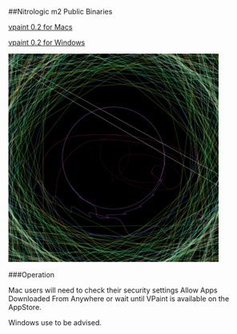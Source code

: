 ##Nitrologic m2 Public Binaries

[vpaint 0.2 for Macs](https://github.com/nitrologic/m2/raw/master/releases/VPaint0.2.app.zip)

[vpaint 0.2 for Windows](https://github.com/nitrologic/m2/raw/master/releases/VPaint0.2.zip)

![releases](releases.png?raw=true "Latest Binaries")

###Operation

Mac users will need to check their security settings Allow Apps Downloaded From Anywhere or wait until VPaint is available on the AppStore.

Windows use to be advised.
